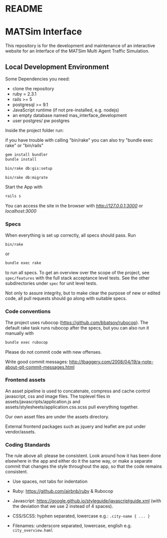 # README

# MATSim Interface

This repository is for the development and maintenance of an interactive website for an Interface of the MATSim Multi Agent Traffic Simulation.

Local Development Environment
-----------------------------

Some Dependencies you need:

- clone the repository
- ruby = 2.3.1
- rails >= 5
- postgresql >= 9.1
- JavaScript runtime (if not pre-installed, e.g. nodejs)
- an empty database named mas_interface_development
- user postgres/ pw postgres

Inside the project folder run:

if you have trouble with calling "bin/rake" you can also try "bundle exec rake" or "bin/rails"

```bash
gem install bundler
bundle install
```
```bash
bin/rake db:gis:setup
```
```bash
bin/rake db:migrate
```

Start the App with

```bash
rails s
```

You can access the site in the browser with
*http://127.0.0.1:3000* 
or 
*localhost:3000*

### Specs

When everything is set up correctly, all specs should pass. Run


```bash
bin/rake
```
or

```bash
bundle exec rake
```


to run all specs. To get an overview over the scope of the project,
see `spec/features` with the full stack acceptance level tests. See
the other subdirectories under `spec` for unit level tests.

Not only to assure integrity, but to make clear the purpose of new or edited code, all pull requests should go along with suitable specs.


### Code conventions

The project uses rubocop (https://github.com/bbatsov/rubocop). The
default rake task runs rubocop after the specs, but you can also run
it manually with


```bash
bundle exec rubocop
```

Please do not commit code with new offenses.

Write good commit messages:
http://tbaggery.com/2008/04/19/a-note-about-git-commit-messages.html


### Frontend assets

An asset pipeline is used to concatenate, compress and cache control
javascript, css and image files. The toplevel files in
assets/javascripts/application.js and
assets/stylesheets/application.css.scss pull everything together.

Our own asset files are under the assets directory.

External frontend packages such as jquery and leaflet are put under
vendor/assets.

### Coding Standards

The rule above all: please be consistent. Look around how it has been
done elsewhere in the app and either do it the same way, or make a
separate commit that changes the style throughout the app, so that the
code remains consistent.

- Use spaces, not tabs for indentation

- Ruby: https://github.com/airbnb/ruby & Rubocop

- Javascript:
  https://google.github.io/styleguide/javascriptguide.xml
  (with the deviation that we use 2 instead of 4 spaces).

- CSS/SCSS: hyphen separated, lowercase e.g.: `.city-name { ... }`

- Filenames: underscore separated, lowercase, english
  e.g. `city_overview.haml`

